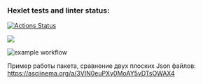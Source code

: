 ### Hexlet tests and linter status:
[![Actions Status](https://github.com/Vitmann/php-project-48/workflows/hexlet-check/badge.svg)](https://github.com/Vitmann/php-project-48/actions)

<a href="https://codeclimate.com/github/Vitmann/php-project-48/maintainability"><img src="https://api.codeclimate.com/v1/badges/9f17eef4835e1994bb6a/maintainability" /></a>

![example workflow](https://github.com/Vitmann/php-project-48/actions/workflows/github-actions-demo.yml/badge.svg)

Пример работы пакета, сравнение двух плоских Json файлов:
https://asciinema.org/a/3VIN0euPXy0MoAY5vDTsOWAX4

